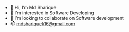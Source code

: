 - 👋 Hi, I’m Md Sharique
- 👀 I’m interested in Software Developing
- 💞️ I’m looking to collaborate on Software development
- 📫 mdshariquek16@gmail.com

<!---
Mdsharu/Mdsharu is a ✨ special ✨ repository because its `README.md` (this file) appears on your GitHub profile.
You can click the Preview link to take a look at your changes.
--->
